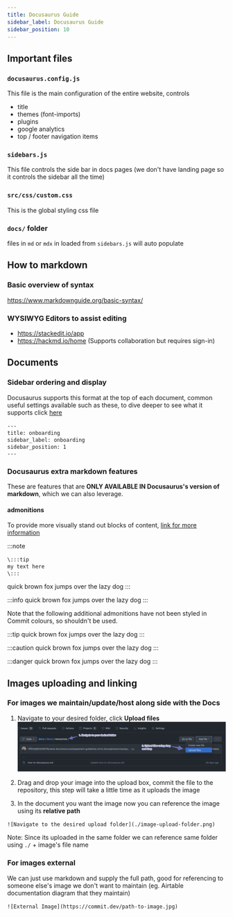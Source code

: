 ```yaml
---
title: Docusaurus Guide
sidebar_label: Docusaurus Guide
sidebar_position: 10
---
```


## Important files

### `docusaurus.config.js`
This file is the main configuration of the entire website, controls
- title
- themes (font-imports)
- plugins
- google analytics
- top / footer navigation items

### `sidebars.js`
This file controls the side bar in docs pages (we don't have landing page so it controls the sidebar all the time)

### `src/css/custom.css`
This is the global styling css file

### `docs/` folder
files in `md` or `mdx` in loaded from `sidebars.js` will auto populate


## How to markdown

### Basic overview of syntax
https://www.markdownguide.org/basic-syntax/

### WYSIWYG Editors to assist editing
- https://stackedit.io/app
- https://hackmd.io/home (Supports collaboration but requires sign-in)

## Documents
### Sidebar ordering and display
Docusaurus supports this format at the top of each document, common useful settings available such as these, to dive deeper to see what it supports click [here](https://docusaurus.io/docs/api/plugins/@docusaurus/plugin-content-docs#markdown-front-matter)
```
---
title: onboarding
sidebar_label: onboarding
sidebar_position: 1
---
```

### Docusaurus extra markdown features
These are features that are **ONLY AVAILABLE IN Docusaurus's version of markdown**, which we can also leverage.

#### admonitions
To provide more visually stand out blocks of content, [link for more information](https://docusaurus.io/docs/markdown-features/admonitions)

:::note
```
\:::tip
my text here
\:::
```
quick brown fox jumps over the lazy dog
:::

:::info
quick brown fox jumps over the lazy dog
:::

Note that the following additional admonitions have not been styled in Commit colours, so shouldn't be used. 

:::tip
quick brown fox jumps over the lazy dog
:::

:::caution
quick brown fox jumps over the lazy dog
:::

:::danger
quick brown fox jumps over the lazy dog
:::

## Images uploading and linking
### For images we maintain/update/host along side with the Docs
1. Navigate to your desired folder, click **Upload files**
![Navigate to the desired upload folder](./image-upload-folder.png)

2. Drag and drop your image into the upload box, commit the file to the repository, this step will take a little time as it uploads the image

3. In the document you want the image now you can reference the image using its **relative path**

```
![Navigate to the desired upload folder](./image-upload-folder.png)
```
Note: Since its uploaded in the same folder we can reference same folder using `./` + image's file name

### For images external
We can just use markdown and supply the full path, good for referencing to someone else's image we don't want to maintain (eg. Airtable documentation diagram that they maintain)
```
![External Image](https://commit.dev/path-to-image.jpg)
```

